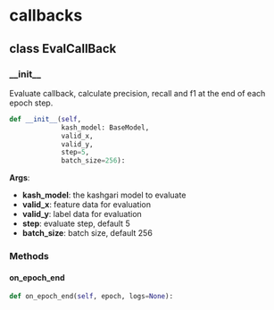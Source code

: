 # callbacks

## class EvalCallBack

### \_\_init\_\_

Evaluate callback, calculate precision, recall and f1 at the end of each epoch step.

```python
def __init__(self,
             kash_model: BaseModel,
             valid_x,
             valid_y,
             step=5,
             batch_size=256):
```

__Args__:

- **kash_model**: the kashgari model to evaluate
- **valid_x**: feature data for evaluation
- **valid_y**: label data for evaluation
- **step**: evaluate step, default 5
- **batch_size**: batch size, default 256

### Methods

#### on\_epoch\_end

```python
def on_epoch_end(self, epoch, logs=None):
```
